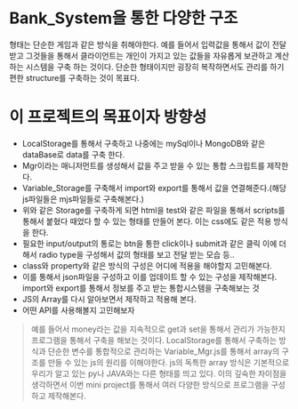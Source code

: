 # Bank_System을 통한 다양한 구조
형태는 단순한 게임과 같은 방식을 취해야한다. 예를 들어서 입력값을 통해서 값이 전달 받고 
그것들을 통해서 클라이언트는 개인이 가지고 있는 값들을 자유롭게 보관하고 계산하는 시스템을
구축 하는 것이다. 단순한 형태이지만 굉장히 복작하면서도 관리를 하기 편한 structure를 구축하는
것이 목표다.
   
# 이 프로젝트의 목표이자 방향성
* LocalStorage를 통해서 구축하고 나중에는 mySql이나 MongoDB와 같은 dataBase로 data를 구축 한다.
* Mgr이라는 매니저먼트를 생성해서 값을 주고 받을 수 있는 통합 스크립트를 제작한다.
* Variable_Storage를 구축해서 import와 export를 통해서 값을 연결해준다.(해당 js파일들은 mjs파일들로 구축해본다.)
* 위와 같은 Storage를 구축하게 되면 html을 test와 같은 파일을 통해서 scripts를 통해서 붙혔다 때었다 할 수 있는 형태를 만들어 본다. 이는 css에도 같은 적용 방식을 한다.
* 필요한 input/output의 통로는 btn을 통한 click이나 submit과 같은 클릭 이에 더해서 radio type을 구성해서 값의 형태를 보고 전달 받는 모습 등..
* class와 property와 같은 방식의 구성은 어디에 적용을 해야할지 고민해본다.
* 이를 통해서 json파일을 구성하고 이를 업데이트 할 수 있는 구성을 제작해본다. import와 export를 통해서 정보를 주고 받는 통합시스템을 구축해보는 것
* JS의 Array를 다시 알아보면서 제작하고 적용해 본다.
* 어떤 API를 사용해볼지 고민해보자
   
      
> 예를 들어서 money라는 값을 지속적으로 get과 set을 통해서 관리가 가능한지 프로그램을 통해서 구축을 해보는 것이다. LocalStorage를 통해서 구축하는 방식과 단순한 변수를 통합적으로 관리하는 Variable_Mgr.js를 통해서 array의 구조를 만들 수 있는 js의 원리를 이해야한다. js의 독특한 array 방식은 기본적으로 우리가 알고 있는 py나 JAVA와는 다른 형태를 띄고 있다. 이의 깊숙한 차이점을 생각하면서 이번 mini project를 통해서 여러 다양한 방식으로 프로그램을 구성하고 제작해본다.